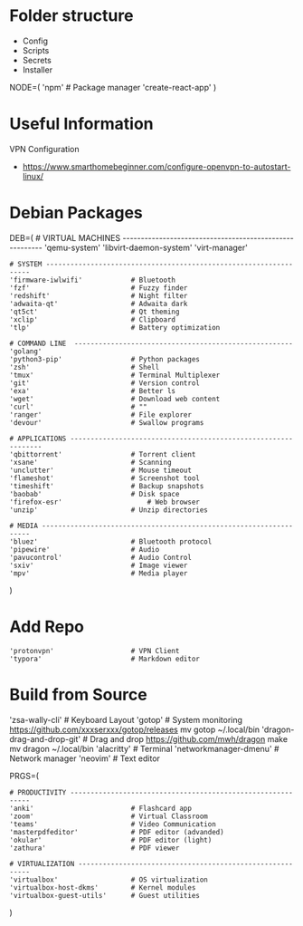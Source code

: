 # Folder structure
- Config
- Scripts
- Secrets
- Installer

NODE=(
	'npm'						# Package manager
	'create-react-app'
)

# Useful Information
VPN Configuration
- https://www.smarthomebeginner.com/configure-openvpn-to-autostart-linux/

# Debian Packages
DEB=(
    # VIRTUAL MACHINES --------------------------------------------------------
	'qemu-system'
	'libvirt-daemon-system'
	'virt-manager'

    # SYSTEM ------------------------------------------------------------------
	'firmware-iwlwifi'		      # Bluetooth
	'fzf'						  # Fuzzy finder
	'redshift'					  # Night filter
    'adwaita-qt'                  # Adwaita dark
	'qt5ct'                       # Qt theming
	'xclip'					      # Clipboard
    'tlp'                         # Battery optimization

    # COMMAND LINE  ------------------------------------------------------
	'golang'
    'python3-pip'                 # Python packages
    'zsh'                         # Shell
    'tmux'                        # Terminal Multiplexer
    'git'                         # Version control
    'exa'                         # Better ls
    'wget'                        # Download web content
	'curl'						  # ""
    'ranger'                      # File explorer
    'devour'                      # Swallow programs

    # APPLICATIONS ---------------------------------------------------------------
    'qbittorrent'                 # Torrent client
	'xsane'                       # Scanning
    'unclutter'                   # Mouse timeout
    'flameshot'                   # Screenshot tool
    'timeshift'                   # Backup snapshots
    'baobab'                      # Disk space
    'firefox-esr'                     # Web browser
    'unzip'                       # Unzip directories

    # MEDIA -------------------------------------------------------------------
    'bluez'                       # Bluetooth protocol
    'pipewire'                    # Audio
    'pavucontrol'                 # Audio Control
    'sxiv'                        # Image viewer
    'mpv'                         # Media player
)

# Add Repo
	'protonvpn'					  # VPN Client
    'typora'                      # Markdown editor

# Build from Source
'zsa-wally-cli'               # Keyboard Layout
'gotop'                       # System monitoring
	https://github.com/xxxserxxx/gotop/releases
	mv gotop ~/.local/bin
'dragon-drag-and-drop-git'    # Drag and drop
	https://github.com/mwh/dragon
	make
	mv dragon ~/.local/bin
'alacritty'                   # Terminal
'networkmanager-dmenu'		  # Network manager
'neovim'					  # Text editor

PRGS=(


    # PRODUCTIVITY ------------------------------------------------------------
    'anki'                        # Flashcard app
    'zoom'                        # Virtual Classroom
    'teams'                       # Video Communication
    'masterpdfeditor'             # PDF editor (advanded)
    'okular'                      # PDF editor (light)
    'zathura'                     # PDF viewer

    # VIRTUALIZATION ----------------------------------------------------------
    'virtualbox'                  # OS virtualization
    'virtualbox-host-dkms'        # Kernel modules
    'virtualbox-guest-utils'      # Guest utilities
)
